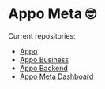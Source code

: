 # Appo Meta 🤓

Current repositories: 
- [Appo](https://github.com/Appo-Meta/Appo) 
- [Appo Business ](https://github.com/Appo-Meta/Appo-Business)
- [Appo Backend](https://github.com/Appo-Meta/appo-backend) 
- [Appo Meta Dashboard](https://github.com/Appo-Meta/appo-meta-dashboard-2) 
